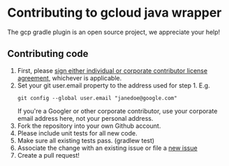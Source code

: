 # Contributing to gcloud java wrapper

The gcp gradle plugin is an open source project, we appreciate your help!

## Contributing code

1. First, please [sign either individual or corporate contributor license agreement](https://cla.developers.google.com/), whichever is applicable.
2. Set your git user.email property to the address used for step 1. E.g.
   ```
   git config --global user.email "janedoe@google.com"
   ```
   If you're a Googler or other corporate contributor,
   use your corporate email address here, not your personal address.
3. Fork the repository into your own Github account.
4. Please include unit tests for all new code.
5. Make sure all existing tests pass. (gradlew test)
6. Associate the change with an existing issue or file a [new issue](../../issues)
7. Create a pull request!
